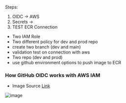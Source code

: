 Steps:

1. OIDC -> AWS
2. Secrets ->
3. TEST ECR Connection

- Two IAM Role 
- Two different policy for dev and prod repo
- create two branch (dev and main)
- validation test on connection with aws 
- Two repo (dev and prod)
- use github environment options to push image to ECR

### How GitHub OIDC works with AWS IAM 
- Image Source [Link](https://www.codecentric.de/wissens-hub/blog/secretless-connections-from-github-actions-to-aws-using-oidc)

![image](https://github.com/shamimice03/github-actions-lab/assets/19708705/3cb418a0-20d5-4973-b350-ef5977735217)

